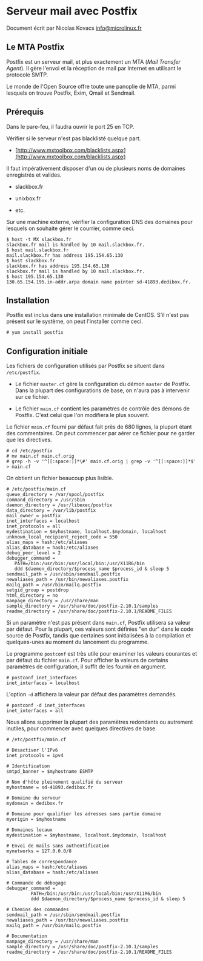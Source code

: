 Serveur mail avec Postfix
=========================

Document écrit par Nicolas Kovacs <info@microlinux.fr>


Le MTA Postfix
--------------

Postfix est un serveur mail, et plus exactement un MTA (*Mail Transfer Agent*).
Il gère l'envoi et la réception de mail par Internet en utilisant le protocole
SMTP.

Le monde de l'Open Source offre toute une panoplie de MTA, parmi lesquels on
trouve Postfix, Exim, Qmail et Sendmail. 


Prérequis
---------

Dans le pare-feu, il faudra ouvrir le port 25 en TCP.

Vérifier si le serveur n'est pas blacklisté quelque part.

  * [http://www.mxtoolbox.com/blacklists.aspx](http://www.mxtoolbox.com/blacklists.aspx)

Il faut impérativement disposer d'un ou de plusieurs noms de domaines
enregistrés et valides. 

  * slackbox.fr

  * unixbox.fr

  * etc.

Sur une machine externe, vérifier la configuration DNS des domaines pour
lesquels on souhaite gérer le courrier, comme ceci.

```
$ host -t MX slackbox.fr
slackbox.fr mail is handled by 10 mail.slackbox.fr.
$ host mail.slackbox.fr
mail.slackbox.fr has address 195.154.65.130
$ host slackbox.fr
slackbox.fr has address 195.154.65.130
slackbox.fr mail is handled by 10 mail.slackbox.fr.
$ host 195.154.65.130
130.65.154.195.in-addr.arpa domain name pointer sd-41893.dedibox.fr.
```


Installation
------------

Postfix est inclus dans une installation minimale de CentOS. S'il n'est pas
présent sur le système, on peut l'installer comme ceci.

```
# yum install postfix
```

Configuration initiale
----------------------

Les fichiers de configuration utilisés par Postfix se situent dans
`/etc/postfix`.

  * Le fichier `master.cf` gère la configuration du démon `master` de Postfix.
    Dans la plupart des configurations de base, on n'aura pas à intervenir sur
    ce fichier.

  * Le fichier `main.cf` contient les paramètres de contrôle des démons de
    Postfix. C'est celui que l'on modifiera le plus souvent.

Le fichier `main.cf` fourni par défaut fait près de 680 lignes, la plupart
étant des commentaires. On peut commencer par aérer ce fichier pour ne garder
que les directives.

```
# cd /etc/postfix
# mv main.cf main.cf.orig
# grep -h -v '^[[:space:]]*\#' main.cf.orig | grep -v '^[[:space:]]*$' > main.cf
```

On obtient un fichier beaucoup plus lisible.

```
# /etc/postfix/main.cf
queue_directory = /var/spool/postfix
command_directory = /usr/sbin
daemon_directory = /usr/libexec/postfix
data_directory = /var/lib/postfix
mail_owner = postfix
inet_interfaces = localhost
inet_protocols = all
mydestination = $myhostname, localhost.$mydomain, localhost
unknown_local_recipient_reject_code = 550
alias_maps = hash:/etc/aliases
alias_database = hash:/etc/aliases
debug_peer_level = 2
debugger_command =
   PATH=/bin:/usr/bin:/usr/local/bin:/usr/X11R6/bin
   ddd $daemon_directory/$process_name $process_id & sleep 5
sendmail_path = /usr/sbin/sendmail.postfix
newaliases_path = /usr/bin/newaliases.postfix
mailq_path = /usr/bin/mailq.postfix
setgid_group = postdrop
html_directory = no
manpage_directory = /usr/share/man
sample_directory = /usr/share/doc/postfix-2.10.1/samples
readme_directory = /usr/share/doc/postfix-2.10.1/README_FILES
```

Si un paramètre n'est pas présent dans `main.cf`, Postfix utilisera sa valeur
par défaut. Pour la plupart, ces valeurs sont définies "en dur" dans le code
source de Postfix, tandis que certaines sont initialisées à la compilation et
quelques-unes au moment du lancement du programme.

Le programme `postconf` est très utile pour examiner les valeurs courantes et
par défaut du fichier `main.cf`. Pour afficher la valeurs de certains
paramètres de configuration, il suffit de les fournir en argument. 

```
# postconf inet_interfaces
inet_interfaces = localhost
```

L'option `-d` affichera la valeur par défaut des paramètres demandés.

```
# postconf -d inet_interfaces
inet_interfaces = all
```

Nous allons supprimer la plupart des paramètres redondants ou autrement
inutiles, pour commencer avec quelques directives de base.

```
# /etc/postfix/main.cf

# Désactiver l'IPv6
inet_protocols = ipv4

# Identification
smtpd_banner = $myhostname ESMTP 

# Nom d'hôte pleinement qualifié du serveur
myhostname = sd-41893.dedibox.fr

# Domaine du serveur
mydomain = dedibox.fr

# Domaine pour qualifier les adresses sans partie domaine
myorigin = $myhostname

# Domaines locaux
mydestination = $myhostname, localhost.$mydomain, localhost

# Envoi de mails sans authentification
mynetworks = 127.0.0.0/8

# Tables de correspondance
alias_maps = hash:/etc/aliases
alias_database = hash:/etc/aliases

# Commande de débogage
debugger_command =
         PATH=/bin:/usr/bin:/usr/local/bin:/usr/X11R6/bin
         ddd $daemon_directory/$process_name $process_id & sleep 5

# Chemins des commandes
sendmail_path = /usr/sbin/sendmail.postfix
newaliases_path = /usr/bin/newaliases.postfix
mailq_path = /usr/bin/mailq.postfix

# Documentation
manpage_directory = /usr/share/man
sample_directory = /usr/share/doc/postfix-2.10.1/samples
readme_directory = /usr/share/doc/postfix-2.10.1/README_FILES
```



